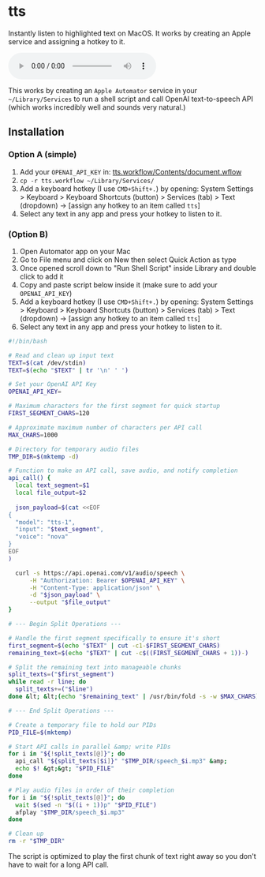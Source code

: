# tts
Instantly listen to highlighted text on MacOS. It works by creating an Apple service and assigning a hotkey to it.

<audio controls>
  <source src="./sample.mp4" type="audio/mpeg">
  Your browser does not support the audio tag.
</audio>

This works by creating an `Apple Automator` service in your `~/Library/Services` to run a shell script and call OpenAI text-to-speech API (which works incredibly well and sounds very natural.)

## Installation

### Option A (simple)

1. Add your `OPENAI_API_KEY` in: [tts.workflow/Contents/document.wflow](./tts.workflow/Contents/document.wflow)
2. `cp -r tts.workflow ~/Library/Services/`
3. Add a keyboard hotkey (I use `CMD+Shift+.`) by opening: System Settings > Keyboard > Keyboard Shortcuts (button) > Services (tab) > Text (dropdown) -> [assign any hotkey to an item called `tts`]
4. Select any text in any app and press your hotkey to listen to it.


### (Option B)

1. Open Automator app on your Mac
2. Go to File menu and click on New then select Quick Action as type
3. Once opened scroll down to "Run Shell Script" inside Library and double click to add it
4. Copy and paste script below inside it (make sure to add your `OPENAI_API_KEY`)
5. Add a keyboard hotkey (I use `CMD+Shift+.`) by opening: System Settings > Keyboard > Keyboard Shortcuts (button) > Services (tab) > Text (dropdown) -> [assign any hotkey to an item called `tts`]
6. Select any text in any app and press your hotkey to listen to it.

```bash
#!/bin/bash

# Read and clean up input text
TEXT=$(cat /dev/stdin)
TEXT=$(echo "$TEXT" | tr '\n' ' ')

# Set your OpenAI API Key
OPENAI_API_KEY=

# Maximum characters for the first segment for quick startup
FIRST_SEGMENT_CHARS=120

# Approximate maximum number of characters per API call
MAX_CHARS=1000

# Directory for temporary audio files
TMP_DIR=$(mktemp -d)

# Function to make an API call, save audio, and notify completion
api_call() {
  local text_segment=$1
  local file_output=$2
  
  json_payload=$(cat <<EOF
{
  "model": "tts-1",
  "input": "$text_segment",
  "voice": "nova"
}
EOF
)

  curl -s https://api.openai.com/v1/audio/speech \
      -H "Authorization: Bearer $OPENAI_API_KEY" \
      -H "Content-Type: application/json" \
      -d "$json_payload" \
      --output "$file_output"
}

# --- Begin Split Operations ---

# Handle the first segment specifically to ensure it's short
first_segment=$(echo "$TEXT" | cut -c1-$FIRST_SEGMENT_CHARS)
remaining_text=$(echo "$TEXT" | cut -c$((FIRST_SEGMENT_CHARS + 1))-)

# Split the remaining text into manageable chunks
split_texts=("$first_segment")
while read -r line; do
  split_texts+=("$line")
done &lt; &lt;(echo "$remaining_text" | /usr/bin/fold -s -w $MAX_CHARS)

# --- End Split Operations ---

# Create a temporary file to hold our PIDs
PID_FILE=$(mktemp)

# Start API calls in parallel &amp; write PIDs
for i in "${!split_texts[@]}"; do
  api_call "${split_texts[$i]}" "$TMP_DIR/speech_$i.mp3" &amp;
  echo $! &gt;&gt; "$PID_FILE"
done

# Play audio files in order of their completion
for i in "${!split_texts[@]}"; do
  wait $(sed -n "$((i + 1))p" "$PID_FILE")
  afplay "$TMP_DIR/speech_$i.mp3"
done

# Clean up
rm -r "$TMP_DIR"
```


The script is optimized to play the first chunk of text right away so you don't have to wait for a long API call.
